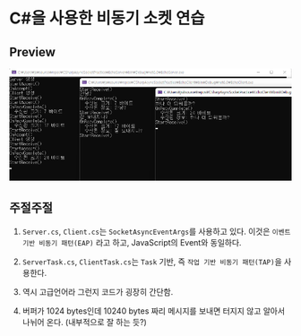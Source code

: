 # C#을 사용한 비동기 소켓 연습

## Preview

![preview](./misc/preview.png)

## 주절주절

1. `Server.cs`, `Client.cs`는 `SocketAsyncEventArgs`를 사용하고 있다. 이것은 `이벤트 기반 비동기 패턴(EAP)` 라고 하고, JavaScript의 Event와 동일하다.

2. `ServerTask.cs`, `ClientTask.cs`는 `Task` 기반, 즉 `작업 기반 비동기 패턴(TAP)`을 사용한다.

3. 역시 고급언어라 그런지 코드가 굉장히 간단함.

4. 버퍼가 1024 bytes인데 10240 bytes 짜리 메시지를 보내면 터지지 않고 알아서 나뉘어 온다. (내부적으로 잘 하는 듯?)
